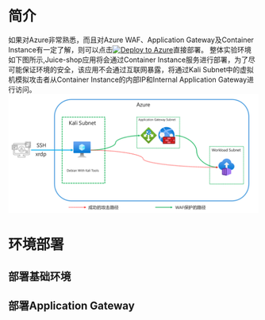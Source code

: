 # 简介

如果对Azure非常熟悉，而且对Azure WAF、Application Gateway及Container Instance有一定了解，则可以点击[![Deploy to Azure](https://aka.ms/deploytoazurebutton)](https://portal.azure.com)直接部署。
整体实验环境如下图所示,Juice-shop应用将会通过Container Instance服务进行部署，为了尽可能保证环境的安全，该应用不会通过互联网暴露，将通过Kali Subnet中的虚拟机模拟攻击者从Container Instance的内部IP和Internal Application Gateway进行访问。
![Lab Environment](./images/WAF-Lab-Environment.png)

# 环境部署  
## 部署基础环境
## 部署Application Gateway